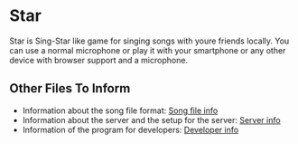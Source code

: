 # Star
Star is Sing-Star like game for singing songs with youre friends locally. You can use a normal microphone or play it with your smartphone or any other device with browser support and a microphone.

## Other Files To Inform
- Information about the song file format: [Song file info](SongFile.md)
- Information about the server and the setup for the server: [Server info](Server.md)
- Information of the program for developers: [Developer info](Developer.md)
